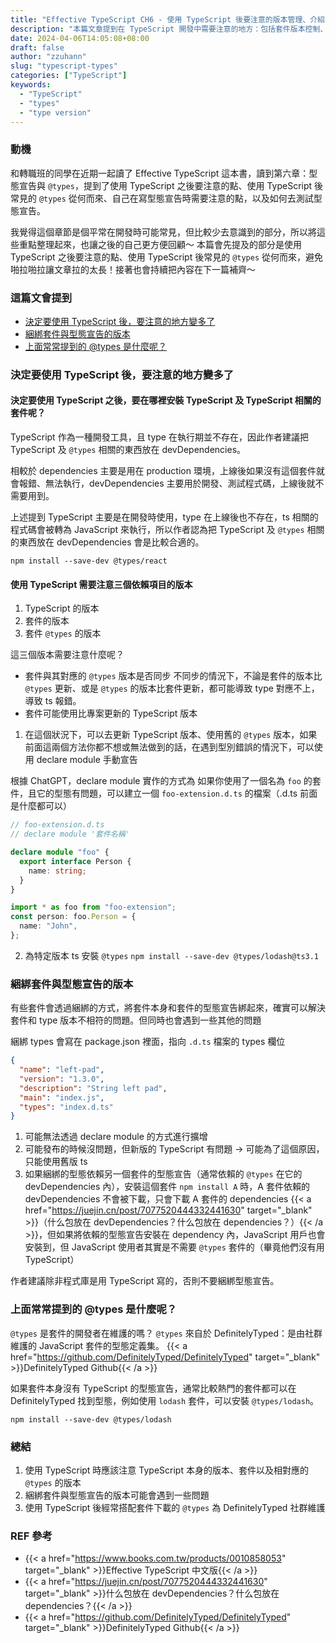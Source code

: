 ```yaml
---
title: "Effective TypeScript CH6 - 使用 TypeScript 後要注意的版本管理、介紹 @types"
description: "本篇文章提到在 TypeScript 開發中需要注意的地方：包括套件版本控制、綑綁套件、以及介紹 @types。"
date: 2024-04-06T14:05:08+08:00
draft: false
author: "zzuhann"
slug: "typescript-types"
categories: ["TypeScript"]
keywords:
  - "TypeScript"
  - "types"
  - "type version"
---
```


### 動機

和轉職班的同學在近期一起讀了 Effective TypeScript 這本書，讀到第六章：型態宣告與 `@types`，提到了使用 TypeScript 之後要注意的點、使用 TypeScript 後常見的 `@types` 從何而來、自己在寫型態宣告時需要注意的點，以及如何去測試型態宣告。

我覺得這個章節是個平常在開發時可能常見，但比較少去意識到的部分，所以將這些重點整理起來，也讓之後的自己更方便回顧～
本篇會先提及的部分是使用 TypeScript 之後要注意的點、使用 TypeScript 後常見的 `@types` 從何而來，避免啪拉啪拉讓文章拉的太長！接著也會持續把內容在下一篇補齊～

### 這篇文會提到

- [決定要使用 TypeScript 後，要注意的地方變多了](#決定要使用-typescript-後要注意的地方變多了)
- [綑綁套件與型態宣告的版本](#綑綁套件與型態宣告的版本)
- [上面常常提到的 @types 是什麼呢？](#上面常常提到的-types-是什麼呢)

### 決定要使用 TypeScript 後，要注意的地方變多了

#### 決定要使用 TypeScript 之後，要在哪裡安裝 TypeScript 及 TypeScript 相關的套件呢？

TypeScript 作為一種開發工具，且 type 在執行期並不存在，因此作者建議把 TypeScript 及 `@types` 相關的東西放在 devDependencies。

相較於 dependencies 主要是用在 production 環境，上線後如果沒有這個套件就會報錯、無法執行，devDependencies 主要用於開發、測試程式碼，上線後就不需要用到。

上述提到 TypeScript 主要是在開發時使用，type 在上線後也不存在，ts 相關的程式碼會被轉為 JavaScript 來執行，所以作者認為把 TypeScript 及 `@types` 相關的東西放在 devDependencies 會是比較合適的。

```
npm install --save-dev @types/react
```

#### 使用 TypeScript 需要注意三個依賴項目的版本

1. TypeScript 的版本
2. 套件的版本
3. 套件 `@types` 的版本

這三個版本需要注意什麼呢？

- 套件與其對應的 `@types` 版本是否同步
  不同步的情況下，不論是套件的版本比 `@types` 更新、或是 `@types` 的版本比套件更新，都可能導致 type 對應不上，導致 ts 報錯。
- 套件可能使用比專案更新的 TypeScript 版本

1. 在這個狀況下，可以去更新 TypeScript 版本、使用舊的 `@types` 版本，如果前面這兩個方法你都不想或無法做到的話，在遇到型別錯誤的情況下，可以使用 declare module 手動宣告

根據 ChatGPT，declare module 實作的方式為
如果你使用了一個名為 `foo` 的套件，且它的型態有問題，可以建立一個 `foo-extension.d.ts` 的檔案（.d.ts 前面是什麼都可以）

```ts
// foo-extension.d.ts
// declare module '套件名稱'

declare module "foo" {
  export interface Person {
    name: string;
  }
}
```

```ts
import * as foo from "foo-extension";
const person: foo.Person = {
  name: "John",
};
```

2. 為特定版本 ts 安裝 `@types` `npm install --save-dev @types/lodash@ts3.1`

### 綑綁套件與型態宣告的版本

有些套件會透過綑綁的方式，將套件本身和套件的型態宣告綁起來，確實可以解決套件和 type 版本不相符的問題。但同時也會遇到一些其他的問題

綑綁 types 會寫在 package.json 裡面，指向 `.d.ts` 檔案的 types 欄位

```json
{
  "name": "left-pad",
  "version": "1.3.0",
  "description": "String left pad",
  "main": "index.js",
  "types": "index.d.ts"
}
```

1. 可能無法透過 declare module 的方式進行擴增
2. 可能發布的時候沒問題，但新版的 TypeScript 有問題 -> 可能為了這個原因，只能使用舊版 ts
3. 如果綑綁的型態依賴另一個套件的型態宣告（通常依賴的 `@types` 在它的 devDependencies 內），安裝這個套件 `npm install A` 時，A 套件依賴的 devDependencies 不會被下載，只會下載 A 套件的 dependencies {{< a href="https://juejin.cn/post/7077520444332441630" target="_blank" >}}（什么包放在 devDependencies？什么包放在 dependencies？）{{< /a >}}，但如果將依賴的型態宣告安裝在 dependency 內，JavaScript 用戶也會安裝到，但 JavaScript 使用者其實是不需要 `@types` 套件的（畢竟他們沒有用 TypeScript）

作者建議除非程式庫是用 TypeScript 寫的，否則不要綑綁型態宣告。

### 上面常常提到的 @types 是什麼呢？

`@types` 是套件的開發者在維護的嗎？
`@types` 來自於 DefinitelyTyped：是由社群維護的 JavaScript 套件的型態定義集。
{{< a href="https://github.com/DefinitelyTyped/DefinitelyTyped" target="_blank" >}}DefinitelyTyped Github{{< /a >}}

如果套件本身沒有 TypeScript 的型態宣告，通常比較熱門的套件都可以在 DefinitelyTyped 找到型態，例如使用 `lodash` 套件，可以安裝 `@types/lodash`。

```
npm install --save-dev @types/lodash
```

### 總結

1. 使用 TypeScript 時應該注意 TypeScript 本身的版本、套件以及相對應的 `@types` 的版本
2. 綑綁套件與型態宣告的版本可能會遇到一些問題
3. 使用 TypeScript 後經常搭配套件下載的 `@types` 為 DefinitelyTyped 社群維護

### REF 參考

- {{< a href="https://www.books.com.tw/products/0010858053" target="_blank" >}}Effective TypeScript 中文版{{< /a >}}
- {{< a href="https://juejin.cn/post/7077520444332441630" target="_blank" >}}什么包放在 devDependencies？什么包放在 dependencies？{{< /a >}}
- {{< a href="https://github.com/DefinitelyTyped/DefinitelyTyped" target="_blank" >}}DefinitelyTyped Github{{< /a >}}
